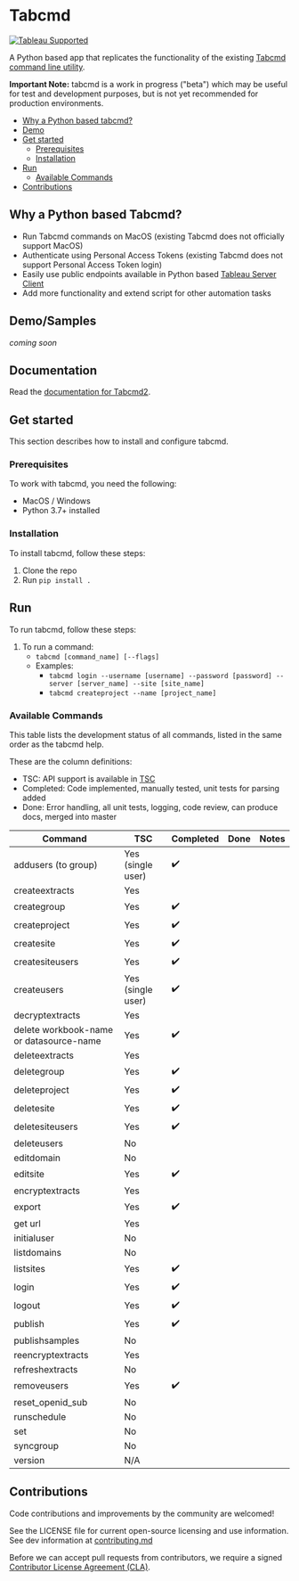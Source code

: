 # Tabcmd

[![Tableau Supported](https://img.shields.io/badge/Support%20Level-Tableau%20Supported-53bd92.svg)](https://www.tableau.com/support-levels-it-and-developer-tools)

A Python based app that replicates the functionality of the existing [Tabcmd command line utility](https://help.tableau.com/current/server/en-us/tabcmd.htm).

**Important Note:** tabcmd is a work in progress ("beta") which may be useful for test and development purposes, but is not yet recommended for production environments.

* [Why a Python based tabcmd\?](#whytabcmd)
* [Demo](#demo)
* [Get started](#get-started)
  * [Prerequisites](#prerequisites)
  * [Installation](#installation)
* [Run](#run)
  * [Available Commands](#available-commands)
* [Contributions](#contributions)

## Why a Python based Tabcmd?

* Run Tabcmd commands on MacOS (existing Tabcmd does not officially support MacOS)
* Authenticate using Personal Access Tokens (existing Tabcmd does not support Personal Access Token login)
* Easily use public endpoints available in Python based [Tableau Server Client](https://github.com/tableau/server-client-python/)
* Add more functionality and extend script for other automation tasks

## Demo/Samples

_coming soon_

## Documentation
Read the [documentation for Tabcmd2](docs/index.md).

## Get started

This section describes how to install and configure tabcmd.

### Prerequisites

To work with tabcmd, you need the following:

* MacOS / Windows
* Python 3.7+ installed

### Installation

To install tabcmd, follow these steps:

1. Clone the repo
2. Run `pip install .`

## Run

To run tabcmd, follow these steps:

1. To run a command:
    * `tabcmd [command_name] [--flags]`
    * Examples:
        * `tabcmd login --username [username] --password [password] --server
         [server_name] --site [site_name]`
        * `tabcmd createproject --name [project_name]`

### Available Commands

This table lists the development status of all commands, listed in the same order as the tabcmd help.

These are the column definitions:

* TSC: API support is available in [TSC](https://github.com/tableau/server-client-python/)
* Completed: Code implemented, manually tested, unit tests for parsing added
* Done: Error handling, all unit tests, logging, code review, can produce docs, merged into master

| Command | TSC | Completed | Done | Notes |
|-|-|-|-|-|
| addusers (to group) | Yes (single user) | :heavy_check_mark: |  |  |
| createextracts | Yes |  |  |  |
| creategroup | Yes | :heavy_check_mark:  |  |  |
| createproject | Yes | :heavy_check_mark:  |  |  |
| createsite | Yes | :heavy_check_mark:  |  |  |
| createsiteusers | Yes | :heavy_check_mark:  |  |  |
| createusers | Yes (single user) | :heavy_check_mark:  |  |  |
| decryptextracts | Yes |  |  |  |
| delete workbook-name or datasource-name | Yes | :heavy_check_mark:  |  |  |
| deleteextracts | Yes |  |  |  |
| deletegroup | Yes | :heavy_check_mark:  |  |  |
| deleteproject | Yes | :heavy_check_mark:  |  |  |
| deletesite | Yes | :heavy_check_mark:  |  |  |
| deletesiteusers | Yes | :heavy_check_mark:  |  |  |
| deleteusers | No |  |  |  |
| editdomain | No |  |  |  |
| editsite | Yes | :heavy_check_mark:  |  |  |
| encryptextracts | Yes |  |  |  |
| export | Yes | :heavy_check_mark:  |  |  |
| get url | Yes |  |  |  |
| initialuser | No |  |  |  |
| listdomains | No |  |  |  |
| listsites | Yes | :heavy_check_mark:  |  |  |
| login | Yes | :heavy_check_mark:  |  |  |
| logout | Yes | :heavy_check_mark:  |  |  |
| publish | Yes | :heavy_check_mark:  |  |  |
| publishsamples | No |  |  |  |
| reencryptextracts | Yes |  |  |  |
| refreshextracts | No |  |  |  |
| removeusers | Yes | :heavy_check_mark:  |  |  |
| reset_openid_sub | No |  |  |  |
| runschedule | No |  |  |  |
| set | No |  |  |  |
| syncgroup | No |  |  |  |
| version | N/A |  |  |  |

## Contributions

Code contributions and improvements by the community are welcomed!

See the LICENSE file for current open-source licensing and use information. See dev information at [contributing.md](./contributing.md)

Before we can accept pull requests from contributors, we require a signed [Contributor License Agreement (CLA)](http://tableau.github.io/contributing.html).
